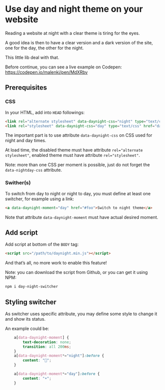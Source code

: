 # Use day and night theme on your website

Reading a website at night with a clear theme is tiring for the eyes.

A good idea is then to have a clear version and a dark version of the site,
one for the day, the other for the night.

This little lib deal with that.

Before continue, you can see a live example on Codepen: <https://codepen.io/malenki/pen/MdXRbv>

## Prerequisites


### CSS

In your HTML, add into `HEAD` followings:

```html
<link rel="alternate stylesheet" data-daynight-css="night" type="text/css" href="night.css">
<link rel="stylesheet" data-daynight-css="day" type="text/css" href="day.css">
```

The important part is to use attribute `data-daynight-css` on CSS used for night and day times.

At load time, the disabled theme must have attribute `rel="alternate stylesheet"`, enabled theme must have attribute `rel="stylesheet"`.

Note: more than one CSS per moment is possible, just do not forget the `data-nightday-css` attribute.

### Swither(s)

To switch from day to night or night to day, you must define at least one switcher, for example using a link:

```html
<a data-daynight-moment="day" href="#foo">Switch to night theme</a>
```

Note that attribute `data-daynight-moment` must have actual desired moment.

## Add script

Add script at bottom of the `BODY` tag:

```html
<script src="/path/to/daynight.min.js"></script>
```

And that’s all, no more work to enable this feature!

Note: you can download the script from Github, or you can get it using NPM:

```bash
npm i day-night-switcher
```

## Styling switcher

As switcher uses specific attribute, you may define some style to change it and show its status.

An example could be:

```css
    a[data-daynight-moment] {
        text-decoration: none;
        transition: all 200ms;
    }
    a[data-daynight-moment*="night"]:before {
        content: "🌙";
    }

    a[data-daynight-moment*="day"]:before {
        content: "☀️";
    }
```


